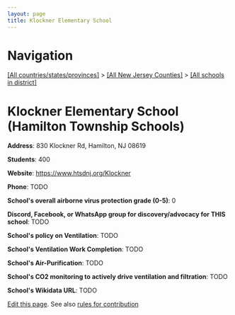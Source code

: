 ```yaml
---
layout: page
title: Klockner Elementary School
---
```

# Navigation

[[All countries/states/provinces]](../../..) > [[All New Jersey Counties]](../..) > [[All schools in district]](..)

# Klockner Elementary School (Hamilton Township Schools)

**Address**: 830 Klockner Rd, Hamilton, NJ 08619

**Students**: 400

**Website**: <https://www.htsdnj.org/Klockner>

**Phone**: TODO

**School's overall airborne virus protection grade (0-5)**: 0

**Discord, Facebook, or WhatsApp group for discovery/advocacy for THIS school**: TODO

**School's policy on Ventilation**: TODO

**School's Ventilation Work Completion**: TODO

**School's Air-Purification**: TODO

**School's CO2 monitoring to actively drive ventilation and filtration**: TODO

**School's Wikidata URL**: TODO


[Edit this page](https://github.com/ventilate-schools/NJ/edit/main/./Mercer/Hamilton_Township_Schools/Klockner_Elementary_School.md). See also [rules for contribution](../../../contribution-rules/)